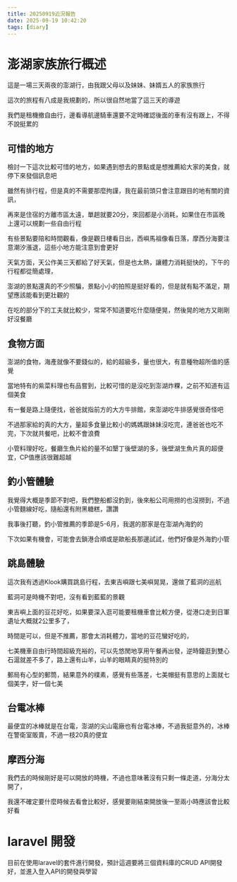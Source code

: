 ```yaml
---
title: 20250919近況報告
date: 2025-09-19 10:42:20
tags: [diary]
---
```


# 澎湖家族旅行概述

這是一場三天兩夜的澎湖行，由我跟父母以及妹妹、妹婿五人的家族旅行

這次的旅程有八成是我規劃的，所以很自然地當了這三天的導遊

我們是租機撤自由行，邊看導航邊騎車還要不定時確認後面的車有沒有跟上，不得不說挺累的

## 可惜的地方

檢討一下這次比較可惜的地方，如果遇到想去的景點或是想推薦給大家的美食，就停下來發個訊息吧

雖然有排行程，但是真的不需要那麼拘謹，我在最前頭只會注意跟目的地有關的資訊，

再來是住宿的方離市區太遠，單趟就要20分，來回都是小消耗，如果住在市區晚上還可以規劃一些自由行程

有些景點要陪和時間觀看，像是觀日樓看日出，西嶼馬祖像看日落，摩西分海要注意潮汐漲退，這些小地方能注意到會更好

天氣方面，天公作美三天都給了好天氣，但是也太熱，讓體力消耗挺快的，下午的行程都從簡處理，

澎湖的景點還真的不少照騙，景點小小的拍照是挺好看的，但是就有點不滿足，期望應該能看到更壯觀的

在吃的部分下的工夫就比較少，常常不知道要吃什麼隨便晃，然後晃的地方又剛剛好沒餐廳

## 食物方面

澎湖的食物，海產就像不要錢似的，給的超級多，量也很大，有意種物超所值的感覺

當地特有的紫菜料理也有品嘗到，比較可惜的是沒吃到澎湖炸粿，之前不知道有這個美食

有一餐是路上隨便找，爸爸就指前方的大方牛排館，來澎湖吃牛排感覺很奇怪吧

不過那家給的真的大方，量超多食量比較小的媽媽跟妹妹沒吃完，連爸爸也吃不完，下次就共餐吧，比較不會浪費

小管料理好吃，餐廳生魚片給的量不如墾丁後壁湖的多，後壁湖生魚片真的超便宜，CP值應該很難超越

## 釣小管體驗

我覺得大概是季節不對吧，我們整船都沒釣到，後來船公司用撈的也沒撈到，不過小管麵線好吃，隨船還有附黑糖糕，讚讚

我事後打聽，釣小管推薦的季節是5-6月，我選的那家是在澎湖內海釣的

下次如果有機會，可能會去鎖港合順或是歐船長那邊試試，他們好像是外海釣小管

## 跳島體驗

這次我有透過Klook購買跳島行程，去東吉嶼跟七美嶼晃晃，還做了藍洞的巡航

藍洞可是時機不對吧，沒有看到藍藍的景觀

東吉嶼上面的豆花好吃，如果要深入逛可能要租機車會比較方便，從港口走到日軍遺址大概就2公里多了，

時間是可以，但是不推薦，那會太消耗體力，當地的豆花蠻好吃的，

七美機車自由行時間超級充裕的，可以先悠閒地享用午餐再出發，逆時鐘逛到雙心石滬就差不多了，路上還有山羊，山羊的眼睛真的挺特別的

郵局有心型的郵筒，結果意外的樸素，感覺有些落差，七美帽挺有意思的上面就七個美字，好一個七美

## 台電冰棒

最便宜的冰棒就是在台電，澎湖的尖山電廠也有台電冰棒，不過我挺意外的，冰棒在警衛室販賣，不過一枝20真的便宜

## 摩西分海

我們去的時候剛好是可以開放的時機，不過也意味著沒有只剩一條走道，分海分太開了，

我還不確定要什麼時候去看會比較好，感覺要剛結束開放後一至兩小時應該會比較好看

# laravel 開發

目前在使用laravel的套件進行開發，預計這週要將三個資料庫的CRUD API開發好，並進入登入API的開發與學習